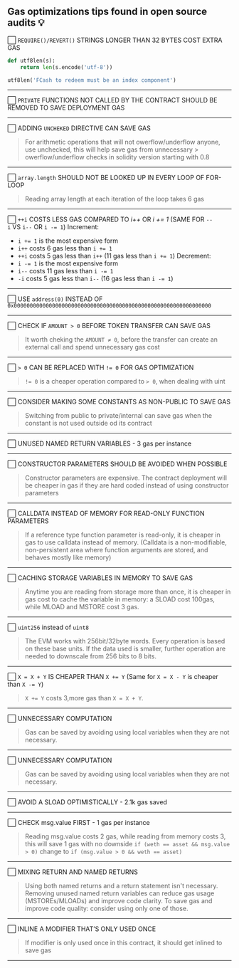 ## Gas optimizations tips found in open source audits 💡

⬜   `REQUIRE()/REVERT()` STRINGS LONGER THAN 32 BYTES COST EXTRA GAS
```python
def utf8len(s):
    return len(s.encode('utf-8'))

utf8len('FCash to redeem must be an index component')
```

---
⬜  `PRIVATE` FUNCTIONS NOT CALLED BY THE CONTRACT SHOULD BE REMOVED TO SAVE DEPLOYMENT GAS

---
⬜   ADDING `UNCHEKED` DIRECTIVE CAN SAVE GAS
> For arithmetic operations that will not owerflow/underflow anyone, use unchecked, this will help save gas from unnecessary > owerflow/underflow checks in solidity version starting with 0.8
---
⬜   `array.length` SHOULD NOT BE LOOKED UP IN EVERY LOOP OF FOR-LOOP
> Reading array length at each iteration of the loop takes 6 gas
---

⬜   `++i` COSTS LESS GAS COMPARED TO *i++* OR *i += 1* (SAME FOR `--i` VS `i--` OR `i -= 1`)
    Increment:
- `i += 1` is the most expensive form
- `i++` costs 6 gas less than `i += 1`
- `++i` costs 5 gas less than `i++` (11 gas less than `i += 1`)
    Decrement:
- `i -= 1` is the most expensive form
- `i--` costs 11 gas less than `i -= 1`
- `-i` costs 5 gas less than `i--` (16 gas less than `i -= 1`)
---
⬜   USE `address(0)` INSTEAD OF `0x00000000000000000000000000000000000000000000000000000000000000`

---
⬜   CHECK IF `AMOUNT > 0` BEFORE TOKEN TRANSFER CAN SAVE GAS
> It worth cheking the `AMOUNT ≠ 0`, before the transfer can create an external call and spend unnecessary gas cost

---

⬜   `> 0` CAN BE REPLACED WITH `!= 0` FOR GAS OPTIMIZATION
> `!= 0` is a cheaper operation compared to `> 0`, when dealing with uint

---

⬜   CONSIDER MAKING SOME CONSTANTS AS NON-PUBLIC TO SAVE GAS
> Switching from public to private/internal can save gas when the constant is not used outside od its contract
---

⬜ UNUSED NAMED RETURN VARIABLES - 3 gas per instance

---

⬜  CONSTRUCTOR PARAMETERS SHOULD BE AVOIDED WHEN POSSIBLE
> Constructor parameters are expensive. The contract deployment will be cheaper in gas if they are hard coded instead of using constructor parameters

---

⬜  CALLDATA INSTEAD OF MEMORY FOR READ-ONLY FUNCTION PARAMETERS
> If a reference type function parameter is read-only, it is cheaper in gas to use calldata instead of memory. (Calldata is a non-modifiable, non-persistent area where function arguments are stored, and behaves mostly like memory)
--- 
⬜  CACHING STORAGE VARIABLES IN MEMORY TO SAVE GAS
> Anytime you are reading from storage more than once, it is cheaper in gas cost to cache the variable in memory: a SLOAD cost 100gas, while MLOAD and MSTORE cost 3 gas.
--- 
⬜  `uint256` instead of `uint8`
> The EVM works with 256bit/32byte words. Every operation is based on these base units. If the data used is smaller, further operation are needed to downscale from 256 bits to 8 bits.
--- 
⬜  `X = X + Y` IS CHEAPER THAN `X += Y` (Same for `X = X - Y` is cheaper than `X -= Y`)
> `X += Y` costs 3,more gas than `X = X + Y`.
---
⬜ UNNECESSARY COMPUTATION
> Gas can be saved by avoiding using local variables when they are not necessary.
---
⬜ UNNECESSARY COMPUTATION
> Gas can be saved by avoiding using local variables when they are not necessary.
---
⬜ AVOID A SLOAD OPTIMISTICALLY - 2.1k gas saved

---
⬜ CHECK msg.value FIRST - 1 gas per instance
> Reading msg.value costs 2 gas, while reading from memory costs 3, this will save 1 gas with no downside
> `if (weth == asset && msg.value > 0)` change to `if (msg.value > 0 && weth == asset)`
---
⬜ MIXING RETURN AND NAMED RETURNS
> Using both named returns and a return statement isn't necessary. Removing unused named return variables can reduce gas usage (MSTOREs/MLOADs) and improve code clarity. 
> To save gas and improve code quality: consider using only one of those.
---
⬜ INLINE A MODIFIER THAT’S ONLY USED ONCE
> If modifier is only used once in this contract, it should get inlined to save gas
---
